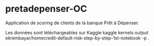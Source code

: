 # pretadepenser-OC
Application de scoring de clients de la banque Prêt à Dépenser.


Les données sont téléchargeables sur Kaggle
kaggle kernels output ekrembayar/homecredit-default-risk-step-by-step-1st-notebook -p .
